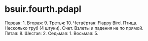 # bsuir.fourth.pdapl
Первая: 1. Вторая: 9. Третья: 10. Четвёртая: Flappy Bird. Птица. Несколько труб (4 штуки). Счет. Взлеты и падения не по прямой.	Пятая: 8. Шестая: 2. Седьмая: 1. Восьмая: 5.
